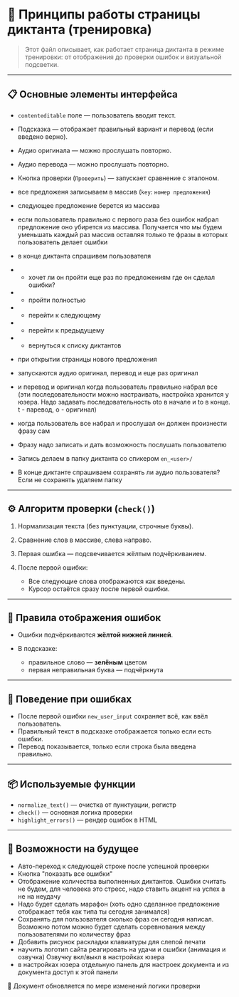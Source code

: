# 🧠 Принципы работы страницы диктанта (тренировка)

> Этот файл описывает, как работает страница диктанта в режиме тренировки: от отображения до проверки ошибок и визуальной подсветки.

---

## 📋 Основные элементы интерфейса

* `contenteditable` поле — пользователь вводит текст.
* Подсказка — отображает правильный вариант и перевод (если введено верно).
* Аудио оригинала — можно прослушать повторно.
* Аудио перевода — можно прослушать повторно.
* Кнопка проверки (`Проверить`) — запускает сравнение с эталоном.

* все предложеня записываем в массив (`key`: `номер предложения`)
* следующее предложение берется из массива
* если пользователь правильно с первого раза без ошибок набрал предложение оно убирется из массива. Получается что мы будем уменьшать каждый раз массив оставляя только те фразы в которых пользователь делает ошибки
* в конце диктанта спрашивем пользователя
* *  хочет ли он пройти еще раз по предложениям где он сделал ошибки? 
* * пройти полностью
* * перейти к следующему 
* * перейти к предыдущему
* * вернуться к списку диктантов

* при открытии страницы нового предложения
* запускаются аудио оригинал, перевод и еще раз оригинал
* и перевод и оригинал когда пользователь правильно набрал все
(эти последовательности можно настраивать, настройка хранится у юзера. Надо задавать последовательность oto в начале и to в конце. t - паревод, o - оригинал)
* когда пользователь все набрал и прослушал он должен произнести фразу сам
* Фразу надо записать и дать возможность послушать пользователю
* Запись делаем в папку диктанта со спикером `en_<user>/`
* В конце диктанте спрашиваем сохранять ли аудио пользователя? Если не сохранять удаляем папку

---

## ⚙️ Алгоритм проверки (`check()`)

1. Нормализация текста (без пунктуации, строчные буквы).
2. Сравнение слов в массиве, слева направо.
3. Первая ошибка — подсвечивается жёлтым подчёркиванием.
4. После первой ошибки:

   * Все следующие слова отображаются как введены.
   * Курсор остаётся сразу после первой ошибки.

---

## 🎨 Правила отображения ошибок

* Ошибки подчёркиваются **жёлтой нижней линией**.
* В подсказке:

  * правильное слово — **зелёным** цветом
  * первая неправильная буква — подчёркнута

---

## 📌 Поведение при ошибках

* После первой ошибки `new_user_input` сохраняет всё, как ввёл пользователь.
* Правильный текст в подсказке отображается только если есть ошибки.
* Перевод показывается, только если строка была введена правильно.

---

## 📦 Используемые функции

* `normalize_text()` — очистка от пунктуации, регистр
* `check()` — основная логика проверки
* `highlight_errors()` — рендер ошибок в HTML

---

## 🧪 Возможности на будущее

* Авто-переход к следующей строке после успешной проверки
* Кнопка "показать все ошибки"
* Отображение количества выполненных диктантов. Ошибки считать не будем, для человека это стресс, надо ставить акцент на успех а не на неудачу
* Надо будет сделать марафон (хоть одно сделанное предложение отображает тебя как типа ты сегодня занимался)
* Сохранять для пользователя сколько фраз он сегодня написал. Возможно потом можно будет сделать соревнования между пользователями по количеству фраз
* Добавить рисунок раскладки клавиатуры для слепой печати
* научить логотип сайта реагировать на удачи и ошибки (анимация и озвучка) Озвучку вкл/выкл в настройках юзера
* в настройках юзера отдельную панель для настроек документа и из документа доступ к этой панели

📍 Документ обновляется по мере изменений логики проверки
